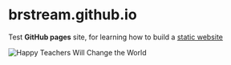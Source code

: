 brstream.github.io
==================

Test **GitHub pages** site, for learning how to build a [static website](http://developmentseed.org/blog/new-healthcare-gov-is-open-and-cms-free/)

![Happy Teachers Will Change the World](http://www.tnhtour.org/wp-content/uploads/2012/12/logostamp.png)
